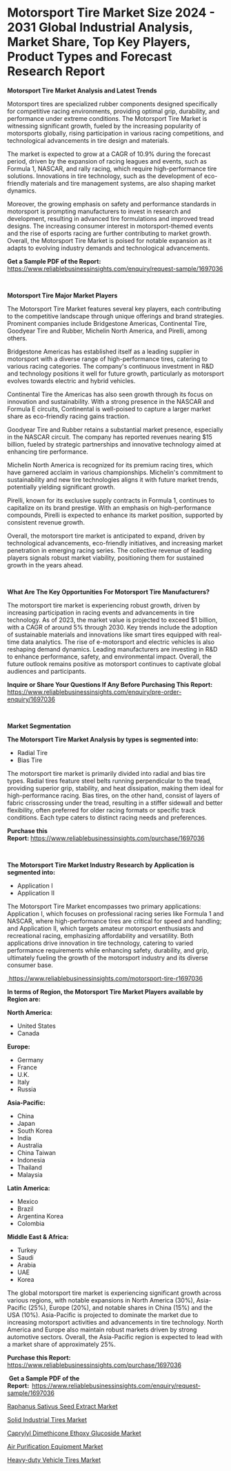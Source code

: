 <p><h1>Motorsport Tire Market Size 2024 - 2031 Global Industrial Analysis, Market Share, Top Key Players, Product Types and Forecast Research Report</h1></p><p><strong>Motorsport Tire Market Analysis and Latest Trends</strong></p>
<p><p>Motorsport tires are specialized rubber components designed specifically for competitive racing environments, providing optimal grip, durability, and performance under extreme conditions. The Motorsport Tire Market is witnessing significant growth, fueled by the increasing popularity of motorsports globally, rising participation in various racing competitions, and technological advancements in tire design and materials. </p><p>The market is expected to grow at a CAGR of 10.9% during the forecast period, driven by the expansion of racing leagues and events, such as Formula 1, NASCAR, and rally racing, which require high-performance tire solutions. Innovations in tire technology, such as the development of eco-friendly materials and tire management systems, are also shaping market dynamics.</p><p>Moreover, the growing emphasis on safety and performance standards in motorsport is prompting manufacturers to invest in research and development, resulting in advanced tire formulations and improved tread designs. The increasing consumer interest in motorsport-themed events and the rise of esports racing are further contributing to market growth. Overall, the Motorsport Tire Market is poised for notable expansion as it adapts to evolving industry demands and technological advancements.</p></p>
<p><strong>Get a Sample PDF of the Report:&nbsp;</strong> <a href="https://www.reliablebusinessinsights.com/enquiry/request-sample/1697036?utm_campaign=1138&utm_medium=2&utm_source=Github&utm_content=ia&utm_term=20102024&utm_id=motorsport-tire">https://www.reliablebusinessinsights.com/enquiry/request-sample/1697036</a></p>
<p>&nbsp;</p>
<p><strong>Motorsport Tire Major Market Players</strong></p>
<p><p>The Motorsport Tire Market features several key players, each contributing to the competitive landscape through unique offerings and brand strategies. Prominent companies include Bridgestone Americas, Continental Tire, Goodyear Tire and Rubber, Michelin North America, and Pirelli, among others. </p><p>Bridgestone Americas has established itself as a leading supplier in motorsport with a diverse range of high-performance tires, catering to various racing categories. The company's continuous investment in R&D and technology positions it well for future growth, particularly as motorsport evolves towards electric and hybrid vehicles.</p><p>Continental Tire the Americas has also seen growth through its focus on innovation and sustainability. With a strong presence in the NASCAR and Formula E circuits, Continental is well-poised to capture a larger market share as eco-friendly racing gains traction. </p><p>Goodyear Tire and Rubber retains a substantial market presence, especially in the NASCAR circuit. The company has reported revenues nearing $15 billion, fueled by strategic partnerships and innovative technology aimed at enhancing tire performance. </p><p>Michelin North America is recognized for its premium racing tires, which have garnered acclaim in various championships. Michelin's commitment to sustainability and new tire technologies aligns it with future market trends, potentially yielding significant growth. </p><p>Pirelli, known for its exclusive supply contracts in Formula 1, continues to capitalize on its brand prestige. With an emphasis on high-performance compounds, Pirelli is expected to enhance its market position, supported by consistent revenue growth.</p><p>Overall, the motorsport tire market is anticipated to expand, driven by technological advancements, eco-friendly initiatives, and increasing market penetration in emerging racing series. The collective revenue of leading players signals robust market viability, positioning them for sustained growth in the years ahead.</p></p>
<p>&nbsp;</p>
<p><strong>What Are The Key Opportunities For Motorsport Tire Manufacturers?</strong></p>
<p><p>The motorsport tire market is experiencing robust growth, driven by increasing participation in racing events and advancements in tire technology. As of 2023, the market value is projected to exceed $1 billion, with a CAGR of around 5% through 2030. Key trends include the adoption of sustainable materials and innovations like smart tires equipped with real-time data analytics. The rise of e-motorsport and electric vehicles is also reshaping demand dynamics. Leading manufacturers are investing in R&D to enhance performance, safety, and environmental impact. Overall, the future outlook remains positive as motorsport continues to captivate global audiences and participants.</p></p>
<p><strong>Inquire or Share Your Questions If Any Before Purchasing This Report:</strong> <a href="https://www.reliablebusinessinsights.com/enquiry/pre-order-enquiry/1697036?utm_campaign=1138&utm_medium=2&utm_source=Github&utm_content=ia&utm_term=20102024&utm_id=motorsport-tire">https://www.reliablebusinessinsights.com/enquiry/pre-order-enquiry/1697036</a></p>
<p>&nbsp;</p>
<p><strong>Market Segmentation</strong></p>
<p><strong>The Motorsport Tire Market Analysis by types is segmented into:</strong></p>
<p><ul><li>Radial Tire</li><li>Bias Tire</li></ul></p>
<p><p>The motorsport tire market is primarily divided into radial and bias tire types. Radial tires feature steel belts running perpendicular to the tread, providing superior grip, stability, and heat dissipation, making them ideal for high-performance racing. Bias tires, on the other hand, consist of layers of fabric crisscrossing under the tread, resulting in a stiffer sidewall and better flexibility, often preferred for older racing formats or specific track conditions. Each type caters to distinct racing needs and preferences.</p></p>
<p><strong>Purchase this Report:&nbsp;</strong><a href="https://www.reliablebusinessinsights.com/purchase/1697036?utm_campaign=1138&utm_medium=2&utm_source=Github&utm_content=ia&utm_term=20102024&utm_id=motorsport-tire">https://www.reliablebusinessinsights.com/purchase/1697036</a></p>
<p>&nbsp;</p>
<p><strong>The Motorsport Tire Market Industry Research by Application is segmented into:</strong></p>
<p><ul><li>Application I</li><li>Application II</li></ul></p>
<p><p>The Motorsport Tire Market encompasses two primary applications: Application I, which focuses on professional racing series like Formula 1 and NASCAR, where high-performance tires are critical for speed and handling; and Application II, which targets amateur motorsport enthusiasts and recreational racing, emphasizing affordability and versatility. Both applications drive innovation in tire technology, catering to varied performance requirements while enhancing safety, durability, and grip, ultimately fueling the growth of the motorsport industry and its diverse consumer base.</p></p>
<p><a href="https://www.reliablebusinessinsights.com/motorsport-tire-r1697036?utm_campaign=1138&utm_medium=2&utm_source=Github&utm_content=ia&utm_term=20102024&utm_id=motorsport-tire">&nbsp;https://www.reliablebusinessinsights.com/motorsport-tire-r1697036</a></p>
<p><strong>In terms of Region, the Motorsport Tire Market Players available by Region are:</strong></p>
<p>
    <p> <strong> North America: </strong>
        <ul>
            <li>United States</li>
            <li>Canada</li>
        </ul>
        </p> 
    <p> <strong> Europe: </strong>
        <ul>
            <li>Germany</li>
            <li>France</li>
            <li>U.K.</li>
            <li>Italy</li>
            <li>Russia</li>
        </ul>
        </p> 
    <p> <strong> Asia-Pacific: </strong>
        <ul>
            <li>China</li>
            <li>Japan</li>
            <li>South Korea</li>
            <li>India</li>
            <li>Australia</li>
            <li>China Taiwan</li>
            <li>Indonesia</li>
            <li>Thailand</li>
            <li>Malaysia</li>
        </ul>
        </p> 
    <p> <strong> Latin America: </strong>
        <ul>
            <li>Mexico</li>
            <li>Brazil</li>
            <li>Argentina Korea</li>
            <li>Colombia</li>
        </ul>
        </p> 
    <p> <strong> Middle East & Africa: </strong>
        <ul>
            <li>Turkey</li>
            <li>Saudi</li>
            <li>Arabia</li>
            <li>UAE</li>
            <li>Korea</li>
        </ul>
    </p>
    </p>
<p><p>The global motorsport tire market is experiencing significant growth across various regions, with notable expansions in North America (30%), Asia-Pacific (25%), Europe (20%), and notable shares in China (15%) and the USA (10%). Asia-Pacific is projected to dominate the market due to increasing motorsport activities and advancements in tire technology. North America and Europe also maintain robust markets driven by strong automotive sectors. Overall, the Asia-Pacific region is expected to lead with a market share of approximately 25%.</p></p>
<p><strong>Purchase this Report: </strong><a href="https://www.reliablebusinessinsights.com/purchase/1697036?utm_campaign=1138&utm_medium=2&utm_source=Github&utm_content=ia&utm_term=20102024&utm_id=motorsport-tire">https://www.reliablebusinessinsights.com/purchase/1697036</a></p>
<p>&nbsp;<strong>Get a Sample PDF of the Report:&nbsp;&nbsp;</strong><a href="https://www.reliablebusinessinsights.com/enquiry/request-sample/1697036?utm_campaign=1138&utm_medium=2&utm_source=Github&utm_content=ia&utm_term=20102024&utm_id=motorsport-tire">https://www.reliablebusinessinsights.com/enquiry/request-sample/1697036</a></p>
<p><strong></strong></p>
<p><p><a href="https://medium.com/@gaenorkop6092/analyzing-the-global-raphanus-sativus-seed-extract-market-growth-prospects-future-forecast-2024-7d01c47b3517?postPublishedType=repub&utm_campaign=1138&utm_medium=2&utm_source=Github&utm_content=ia&utm_term=20102024&utm_id=motorsport-tire">Raphanus Sativus Seed Extract Market</a></p><p><a href="https://github.com/khloet8sawender/Market-Research-Report-List-1/blob/main/solid-industrial-tires-market.md?utm_campaign=1138&utm_medium=2&utm_source=Github&utm_content=ia&utm_term=20102024&utm_id=motorsport-tire">Solid Industrial Tires Market</a></p><p><a href="https://medium.com/@rex7gillon/caprylyl-dimethicone-ethoxy-glucoside-market-global-market-insights-and-sales-trends-2024-to-2031-584e3cfeab96?utm_campaign=1138&utm_medium=2&utm_source=Github&utm_content=ia&utm_term=20102024&utm_id=motorsport-tire">Caprylyl Dimethicone Ethoxy Glucoside Market</a></p><p><a href="https://issuu.com/reportprime-2/docs/air-purification-equipment-market-s_a0fb76be0f689e?utm_campaign=1138&utm_medium=2&utm_source=Github&utm_content=ia&utm_term=20102024&utm_id=motorsport-tire">Air Purification Equipment Market</a></p><p><a href="https://github.com/mynearvphamillwd7/Market-Research-Report-List-1/blob/main/heavy-duty-vehicle-tires-market.md?utm_campaign=1138&utm_medium=2&utm_source=Github&utm_content=ia&utm_term=20102024&utm_id=motorsport-tire">Heavy-duty Vehicle Tires Market</a></p></p>